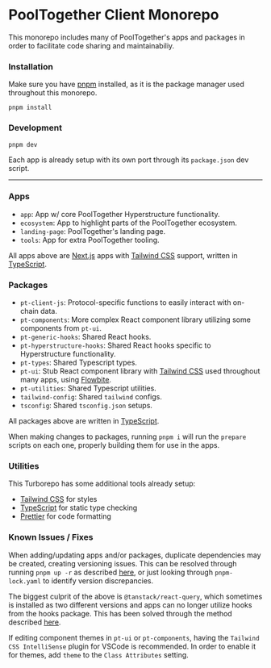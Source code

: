 # PoolTogether Client Monorepo

This monorepo includes many of PoolTogether's apps and packages in order to facilitate code sharing and maintainabiliy.

### Installation

Make sure you have [pnpm](https://pnpm.io/) installed, as it is the package manager used throughout this monorepo.

`pnpm install`

### Development

`pnpm dev`

Each app is already setup with its own port through its `package.json` dev script.

---

### Apps

- `app`: App w/ core PoolTogether Hyperstructure functionality.
- `ecosystem`: App to highlight parts of the PoolTogether ecosystem.
- `landing-page`: PoolTogether's landing page.
- `tools`: App for extra PoolTogether tooling.

All apps above are [Next.js](https://nextjs.org/) apps with [Tailwind CSS](https://tailwindcss.com/) support, written in [TypeScript](https://www.typescriptlang.org/).

### Packages

- `pt-client-js`: Protocol-specific functions to easily interact with on-chain data.
- `pt-components`: More complex React component library utilizing some components from `pt-ui`.
- `pt-generic-hooks`: Shared React hooks.
- `pt-hyperstructure-hooks`: Shared React hooks specific to Hyperstructure functionality.
- `pt-types`: Shared Typescript types.
- `pt-ui`: Stub React component library with [Tailwind CSS](https://tailwindcss.com/) used throughout many apps, using [Flowbite](https://flowbite-react.com/).
- `pt-utilities`: Shared Typescript utilities.
- `tailwind-config`: Shared `tailwind` configs.
- `tsconfig`: Shared `tsconfig.json` setups.

All packages above are written in [TypeScript](https://www.typescriptlang.org/).

When making changes to packages, running `pnpm i` will run the `prepare` scripts on each one, properly building them for use in the apps.

### Utilities

This Turborepo has some additional tools already setup:

- [Tailwind CSS](https://tailwindcss.com/) for styles
- [TypeScript](https://www.typescriptlang.org/) for static type checking
- [Prettier](https://prettier.io) for code formatting

### Known Issues / Fixes

When adding/updating apps and/or packages, duplicate dependencies may be created, creating versioning issues. This can be resolved through running `pnpm up -r` as described [here](https://github.com/pnpm/pnpm/issues/2443), or just looking through `pnpm-lock.yaml` to identify version discrepancies.

The biggest culprit of the above is `@tanstack/react-query`, which sometimes is installed as two different versions and apps can no longer utilize hooks from the hooks package. This has been solved through the method described [here](https://github.com/TanStack/query/issues/3595#issuecomment-1248074333).

If editing component themes in `pt-ui` or `pt-components`, having the `Tailwind CSS IntelliSense` plugin for VSCode is recommended. In order to enable it for themes, add `theme` to the `Class Attributes` setting.
